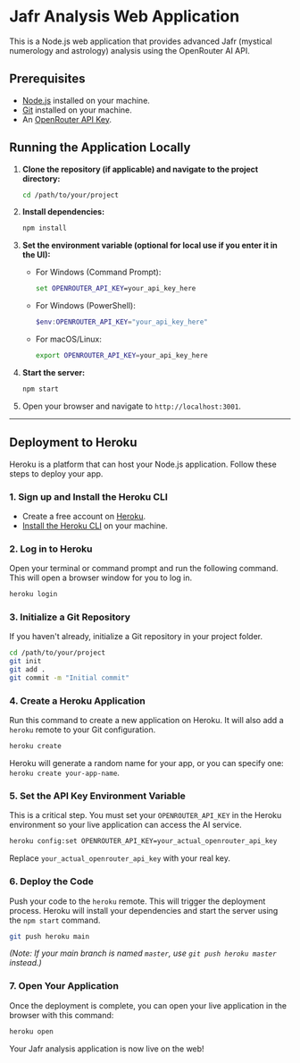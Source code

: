 # Jafr Analysis Web Application

This is a Node.js web application that provides advanced Jafr (mystical numerology and astrology) analysis using the OpenRouter AI API.

## Prerequisites

- [Node.js](https://nodejs.org/) installed on your machine.
- [Git](https://git-scm.com/) installed on your machine.
- An [OpenRouter API Key](https://openrouter.ai/).

## Running the Application Locally

1.  **Clone the repository (if applicable) and navigate to the project directory:**
    ```bash
    cd /path/to/your/project
    ```

2.  **Install dependencies:**
    ```bash
    npm install
    ```

3.  **Set the environment variable (optional for local use if you enter it in the UI):**
    -   For Windows (Command Prompt):
        ```cmd
        set OPENROUTER_API_KEY=your_api_key_here
        ```
    -   For Windows (PowerShell):
        ```powershell
        $env:OPENROUTER_API_KEY="your_api_key_here"
        ```
    -   For macOS/Linux:
        ```bash
        export OPENROUTER_API_KEY=your_api_key_here
        ```

4.  **Start the server:**
    ```bash
    npm start
    ```

5.  Open your browser and navigate to `http://localhost:3001`.

---

## Deployment to Heroku

Heroku is a platform that can host your Node.js application. Follow these steps to deploy your app.

### 1. Sign up and Install the Heroku CLI

-   Create a free account on [Heroku](https://signup.heroku.com/).
-   [Install the Heroku CLI](https://devcenter.heroku.com/articles/heroku-cli) on your machine.

### 2. Log in to Heroku

Open your terminal or command prompt and run the following command. This will open a browser window for you to log in.

```bash
heroku login
```

### 3. Initialize a Git Repository

If you haven't already, initialize a Git repository in your project folder.

```bash
cd /path/to/your/project
git init
git add .
git commit -m "Initial commit"
```

### 4. Create a Heroku Application

Run this command to create a new application on Heroku. It will also add a `heroku` remote to your Git configuration.

```bash
heroku create
```

Heroku will generate a random name for your app, or you can specify one: `heroku create your-app-name`.

### 5. Set the API Key Environment Variable

This is a critical step. You must set your `OPENROUTER_API_KEY` in the Heroku environment so your live application can access the AI service.

```bash
heroku config:set OPENROUTER_API_KEY=your_actual_openrouter_api_key
```

Replace `your_actual_openrouter_api_key` with your real key.

### 6. Deploy the Code

Push your code to the `heroku` remote. This will trigger the deployment process. Heroku will install your dependencies and start the server using the `npm start` command.

```bash
git push heroku main
```

*(Note: If your main branch is named `master`, use `git push heroku master` instead.)*

### 7. Open Your Application

Once the deployment is complete, you can open your live application in the browser with this command:

```bash
heroku open
```

Your Jafr analysis application is now live on the web!
